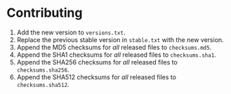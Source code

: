 # Contributing

1. Add the new version to `versions.txt`.
2. Replace the previous stable version in `stable.txt` with the new version.
3. Append the MD5 checksums for _all_ released files to `checksums.md5`.
4. Append the SHA1 checksums for _all_ released files to `checksums.sha1`.
5. Append the SHA256 checksums for _all_ released files to `checksums.sha256`.
6. Append the SHA512 checksums for _all_ released files to `checksums.sha512`.
